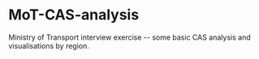 # MoT-CAS-analysis
Ministry of Transport interview exercise -- some basic CAS analysis and visualisations by region.
